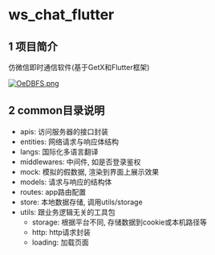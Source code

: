 # ws_chat_flutter

## 1 项目简介
仿微信即时通信软件(基于GetX和Flutter框架)

[![OeDBFS.png](https://s1.ax1x.com/2022/05/05/OeDBFS.png)](https://imgtu.com/i/OeDBFS)


## 2 common目录说明
- apis: 访问服务器的接口封装
- entities: 网络请求与响应体结构
- langs: 国际化多语言翻译
- middlewares: 中间件, 如是否登录鉴权
- mock: 模拟的假数据, 渲染到界面上展示效果
- models: 请求与响应的结构体
- routes: app路由配置
- store: 本地数据存储, 调用utils/storage
- utils: 跟业务逻辑无关的工具包
    - storage: 根据平台不同, 存储数据到cookie或本机路径等
    - http: http请求封装
    - loading: 加载页面


